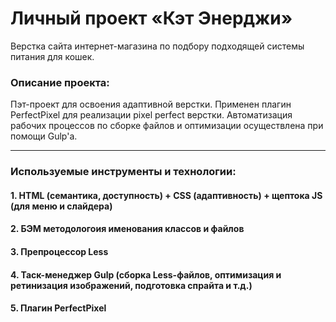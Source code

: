 # Личный проект «Кэт Энерджи»
<p>Верстка сайта интернет-магазина по подбору подходящей системы питания для кошек.</p> 

### Описание проекта:
<p>Пэт-проект для освоения адаптивной верстки. Применен плагин PerfectPixel для реализации pixel perfect верстки. Автоматизация рабочих процессов по сборке файлов и оптимизации осуществлена при помощи Gulp'а.<p/>

---

### Используемые инструменты и технологии:
#### 1. HTML (семантика, доступность) + CSS (адаптивность) + щептока JS (для меню и слайдера)
#### 2. БЭМ методологоия именования классов и файлов
#### 3. Препроцессор Less
#### 4. Таск-менеджер Gulp (сборка Less-файлов, оптимизация и ретинизация изображений, подготовка спрайта и т.д.)
#### 5. Плагин PerfectPixel
